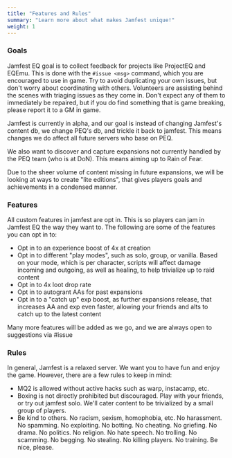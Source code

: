 ```yaml
---
title: "Features and Rules"
summary: "Learn more about what makes Jamfest unique!"
weight: 1
---
```


### Goals

Jamfest EQ goal is to collect feedback for projects like ProjectEQ and EQEmu. This is done with the `#issue <msg>` command, which you are encouraged to use in game. Try to avoid duplicating your own issues, but don't worry about coordinating with others. Volunteers are assisting behind the scenes with triaging issues as they come in. Don't expect any of them to immediately be repaired, but if you do find something that is game breaking, please report it to a GM in game.

Jamfest is currently in alpha, and our goal is instead of changing Jamfest's content db, we change PEQ's db, and trickle it back to jamfest. This means changes we do affect all future servers who base on PEQ.

We also want to discover and capture expansions not currently handled by the PEQ team (who is at DoN). This means aiming up to Rain of Fear.

Due to the sheer volume of content missing in future expansions, we will be looking at ways to create "lite editions", that gives players goals and achievements in a condensed manner.

### Features

All custom features in jamfest are opt in. This is so players can jam in Jamfest EQ the way they want to. The following are some of the features you can opt in to:

- Opt in to an experience boost of 4x at creation
- Opt in to different "play modes", such as solo, group, or vanilla. Based on your mode, which is per character, scripts will affect damage incoming and outgoing, as well as healing, to help trivialize up to raid content
- Opt in to 4x loot drop rate
- Opt in to autogrant AAs for past expansions
- Opt in to a "catch up" exp boost, as further expansions release, that increases AA and exp even faster, allowing your friends and alts to catch up to the latest content

Many more features will be added as we go, and we are always open to suggestions via #issue

### Rules

In general, Jamfest is a relaxed server. We want you to have fun and enjoy the game. However, there are a few rules to keep in mind:

- MQ2 is allowed without active hacks such as warp, instacamp, etc.
- Boxing is not directly prohibited but discouraged. Play with your friends, or try out jamfest solo. We'll cater content to be trivialized by a small group of players.
- Be kind to others. No racism, sexism, homophobia, etc. No harassment. No spamming. No exploiting. No botting. No cheating. No griefing. No drama. No politics. No religion. No hate speech. No trolling. No scamming. No begging. No stealing. No killing players. No training. Be nice, please.